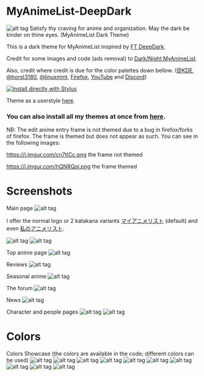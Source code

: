# MyAnimeList-DeepDark
![alt tag](./Images/MAL%20-%20DeepDark.png)
Satisfy thy craving for anime and organization. May the dark be kinder on thine eyes. (MyAnimeList Dark Theme)

This is a dark theme for MyAnimeList inspired by [FT DeepDark](https://addons.mozilla.org/en-US/firefox/addon/ft-deepdark/?src=search).

Credit for some images and code (ads removal) to [Dark/Night MyAnimeList](https://userstyles.org/styles/120493/dark-night-myanimelist).

Also, credit where credit is due for the color palettes down bellow. ([@KDE](https://github.com/KDE), [@horst3180](https://github.com/horst3180), [@linuxmint](https://github.com/linuxmint), [Firefox](https://www.mozilla.org/en-US/firefox/new/), [YouTube](https://www.youtube.com/) and [Discord](https://discordapp.com/))

[![Install directly with Stylus](https://img.shields.io/badge/Install%20directly%20with-Stylus-285959.svg)](https://gitlab.com/RaitaroH/MyAnimeList-DeepDark/raw/master/MyAnimeListDeepDark.user.css)

Theme as a userstyle [here](https://userstyles.org/styles/146429/myanimelist-deepdark).

### **You can also install all my themes at once from [here](https://gitlab.com/RaitaroH/Import-All-Deepdark).**

NB: The edit anime entry frame is not themed due to a bug in firefox/forks of firefox. The frame is themed but does not appear as such. You can see in the following images: 

https://i.imgur.com/cn7tICc.png the frame not themed

https://i.imgur.com/hQNRQqi.png the frame themed

# Screenshots
Main page
![alt tag](./Images/Page.png)

I offer the normal logo or 2 katakana variants [マイアニメリスト](./Images/logo_katakana.png) (default) and even [私のアニメリスト](./Images/logo_katakana_V2.png).

![alt tag](./Images/Logo1.png)
![alt tag](./Images/Logo2.png)

Top anime page
![alt tag](./Images/Top.png)

Reviews
![alt tag](./Images/Reviews.png)

Seasonal anime
![alt tag](./Images/Seasonal.png)

The forum
![alt tag](./Images/Forum.png)

News
![alt tag](./Images/News.png)

Character and people pages
![alt tag](./Images/Characters.png)
![alt tag](./Images/People.png)

# Colors
Colors Showcase (the colors are available in the code; different colors can be used)
![alt tag](./Images/ArcDarkColors.png)
![alt tag](./Images/BreezeDarkColors.png)
![alt tag](./Images/DeepDarkColors.png)
![alt tag](./Images/DiscordColors.png)
![alt tag](./Images/FirefoxColors.png)
![alt tag](./Images/Firefox57Colors.png)
![alt tag](./Images/Mint-Y-DarkColors.png)
![alt tag](./Images/VertexDarkColors.png)
![alt tag](./Images/YoutubeColors.png)
![alt tag](./Images/9animeColors.png)
